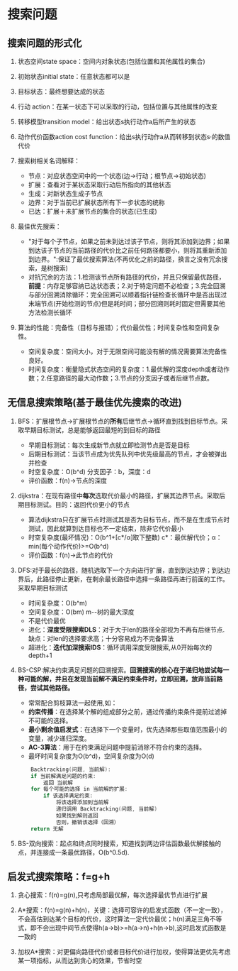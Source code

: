 # 搜索问题

## 搜索问题的形式化

1. 状态空间state space：空间内对象状态(包括位置和其他属性的集合)

2. 初始状态initial state：任意状态都可以是

3. 目标状态：最终想要达成的状态

4. 行动 action：在某一状态下可以采取的行动，包括位置与其他属性的改变

5. 转移模型transition model：给出状态s执行动作a后所产生的状态

6. 动作代价函数action cost function：给出s执行动作a从而转移到状态s·的数值代价

7. 搜索树相关名词解释：

    - 节点：对应状态空间中的一个状态(边->行动；根节点->初始状态)
    - 扩展：查看对于某状态采取行动后所指向的其他状态
    - 生成：对新状态生成子节点
    - 边界：对于当前已扩展状态所有下一步状态的统称
    - 已达：扩展＋未扩展节点的集合的状态(已生成)

7. 最佳优先搜索：

    - "对于每个子节点，如果之前未到达过该子节点，则将其添加到边界；如果到达该子节点的当前路径的代价比之前任何路径都要小，则将其重新添加到边界。":保证了最优搜索算法(不再优化之前的路径，换言之没有冗余搜索，是树搜索)
    - 对抗冗余的方法：1.检测该节点所有路径的代价，并且只保留最优路径，**前提**：内存足够容纳已达状态表；2.对于特定问题不必检查；3.完全回溯与部分回溯消除循环：完全回溯可以顺着指针链检查长循环中是否出现过末端节点(开始检测的节点)但是耗时间；部分回溯则耗时固定但需要其他方法检测长循环

8. 算法的性能：完备性（目标与报错）；代价最优性；时间复杂性和空间复杂性。
    - 空间复杂度：空间大小，对于无限空间可能没有解的情况需要算法完备性良好。
    - 时间复杂度：衡量隐式状态空间的复杂度：1.最优解的深度depth或者动作数；2.任意路径的最大动作数；3.节点的分支因子或者后继节点数。

## 无信息搜索策略(基于最佳优先搜索的改进)

1. BFS：扩展根节点->扩展根节点的**所有**后继节点->循环直到找到目标节点。采取早期目标测试，总是能够返回最短的到目标的路径

    - 早期目标测试：每次生成新节点就立即检测节点是否是目标
    - 后期目标测试：当该节点成为优先队列中优先级最高的节点，才会被弹出并检查
    - 时空复杂度：O(b^d) 分支因子：b，深度：d
    - 评价函数：f(n)->节点的深度

2. dijkstra：在现有路径中**每次**选取代价最小的路径，扩展其边界节点。采取后期目标测试。目的：返回代价更小的节点

    - 算法dijkstra只在扩展节点时测试其是否为目标节点，而不是在生成节点时测试，因此就算到达目标也不一定结束，除非它代价最小
    - 时空复杂度(最坏情况)：O(b^1+[c*/α]取下整数) c*：最优解代价；α：min(每个动作代价)>=O(b^d)
    - 评价函数：f(n)->此节点的代价

3. DFS:对于最长的路径，随机选取下一个方向进行扩展，直到到达边界；到达边界后，此路径停止更新，在剩余最长路径中选择一条路径再进行前面的工作。采取早期目标测试

    - 时间复杂度：O(b^m)
    - 空间复杂度：O(bm) m--树的最大深度
    - 不是代价最优
    - 进化：**深度受限搜索DLS**：对于大于len的路径全部视为不再有后继节点.缺点：对len的选择要求高；十分容易成为不完备算法
    - 超进化：**迭代加深搜索IDS**：循环调用深度受限搜索,从0开始每次的depth+1

4. BS-CSP:解决约束满足问题的回溯搜索。**回溯搜索的核心在于递归地尝试每一种可能的解，并且在发现当前解不满足约束条件时，立即回溯，放弃当前路径，尝试其他路径。**

    - 常常配合剪枝算法一起使用,如：
    - **约束传播**：在选择某个解的组成部分之前，通过传播约束条件提前过滤掉不可能的选择。
    - **最小剩余值启发式**：在选择下一个变量时，优先选择那些取值范围最小的变量，减少递归深度。
    - **AC-3算法**：用于在约束满足问题中提前消除不符合约束的选择。
    - 最坏时间复杂度为O(b^d)，空间复杂度为O(d)

    ```c++
        Backtracking(问题, 当前解):
        if 当前解满足问题的约束:
            返回 当前解
        for 每个可能的选择 in 当前解的扩展:
            if 该选择满足约束:
                将该选择添加到当前解
                递归调用 Backtracking(问题, 当前解)
                如果找到解则返回
                否则，撤销该选择（回溯）
        return 无解
    ```

5. BS-双向搜索：起点和终点同时搜索，知道找到两边评估函数最优解接触的点，并连接成一条最优路径，O(b^0.5d).

## 启发式搜索策略：f=g+h

1. 贪心搜索：f(n)=g(n),只考虑局部最优解，每次选择最优节点进行扩展

2. A*搜索：f(n)=g(n)+h(n)，关键：选择可容许的启发式函数（不一定一致），不会高估到达某个目标的代价，这时算法一定代价最优；h(n)满足三角不等式，即不会出现中间节点使得h(a->b)>=h(a->n)+h(n->b),这时启发式函数是一致的

3. 加权A*搜索：对更偏向路径代价或者目标代价进行加权，使得算法更优先考虑某一项指标，从而达到贪心的效果，节省时空